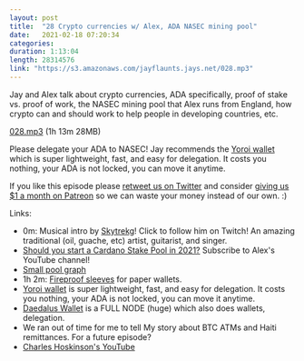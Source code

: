 ```yaml
---
layout: post
title:  "28 Crypto currencies w/ Alex, ADA NASEC mining pool"
date:   2021-02-18 07:20:34
categories: 
duration: 1:13:04
length: 28314576
link: "https://s3.amazonaws.com/jayflaunts.jays.net/028.mp3"
---
```


Jay and Alex talk about crypto currencies, ADA specifically, proof of stake vs.
proof of work, the NASEC mining pool that Alex runs from England, how crypto
can and should work to help people in developing countries, etc.

<a href="{{site.storage_url}}/028.mp3" target="_blank">028.mp3</a> (1h 13m 28MB) 

Please delegate your ADA to NASEC! Jay recommends the [Yoroi wallet](https://yoroi-wallet.com/)
which is super lightweight, fast, and easy for delegation. It costs you nothing, your ADA
is not locked, you can move it anytime.

If you like this episode please [retweet us on Twitter](https://twitter.com/jayflaunts)
and consider [giving us $1 a month on Patreon](https://www.patreon.com/jayflaunts)
so we can waste your money instead of our own. :)

Links:
* 0m: Musical intro by [Skytrekg](http://twitch.tv/skytrekg)! Click to follow him on Twitch! An amazing
traditional (oil, guache, etc) artist, guitarist, and singer.
* [Should you start a Cardano Stake Pool in 2021?](https://www.youtube.com/watch?v=HzRdluc5iSw) Subscribe to Alex's YouTube channel!
* [Small pool graph](https://twitter.com/nierop_pieter/status/1361357344219758597)
* 1h 2m: [Fireproof sleeves](https://www.youtube.com/watch?v=2MXLeP1pMfo) for paper wallets.
* [Yoroi wallet](https://yoroi-wallet.com/) is super lightweight, fast, and easy for delegation. It costs you nothing, your ADA is not locked, you can move it anytime.
* [Daedalus Wallet](daedaluswallet.io) is a FULL NODE (huge) which also does wallets, delegation.
* We ran out of time for me to tell My story about BTC ATMs and Haiti remittances. For a future episode?
* [Charles Hoskinson's YouTube](https://www.youtube.com/channel/UCiJiqEvUZxT6isIaXK7RXTg)


